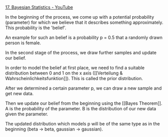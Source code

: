 [17. Bayesian Statistics - YouTube](https://www.youtube.com/watch?v=bFZ-0FH5hfs)

In the beginning of the process, we come up with a potential probability (parameter) for which we believe that it describes something approximately.
This probability is the 'belief'.

An example for such an belief is a probability p = 0.5 that a randomly drawn person is female.

In the second stage of the process, we draw further samples and update our belief.

In order to model the belief at first place, we need to find a suitable distribution between 0 and 1 on the x axis ([[Verteilung & Wahrscheinlichkeitsfunktion]]). This is called the prior distribution.

After we determined a certain parameter p, we can draw a new sample and get new data.

Then we update our belief from the beginning using the [[Bayes Theorem]]. A is the probability of the parameter. B is the distribution of our new data given the parameter.

The updated distribution which models p will be of the same type as in the beginning (beta -> beta, gaussian -> gaussian).
